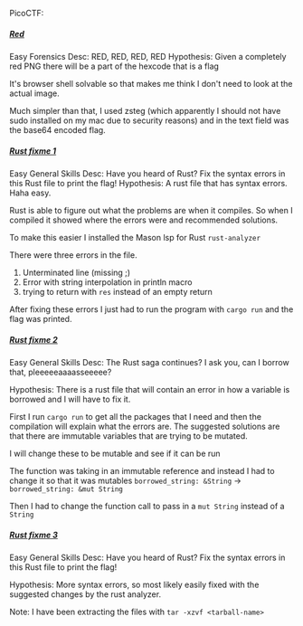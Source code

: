 PicoCTF:

##### [Red](https://play.picoctf.org/practice/challenge/460?difficulty=1&page=2)
Easy
Forensics
Desc: RED, RED, RED, RED
Hypothesis: Given a completely red PNG there will be a part of the hexcode that is a flag

It's browser shell solvable so that makes me think I don't need to look at the actual image.

Much simpler than that, I used zsteg (which apparently I should not have sudo installed on my mac due to security reasons) and in the text field was the base64 encoded flag.

##### [Rust fixme 1](https://play.picoctf.org/practice/challenge/461?difficulty=1&page=1)
Easy
General Skills
Desc: Have you heard of Rust? Fix the syntax errors in this Rust file to print the flag!
Hypothesis: A rust file that has syntax errors. Haha easy. 

Rust is able to figure out what the problems are when it compiles. So when I compiled it showed where the errors were and recommended solutions.

To make this easier I installed the Mason lsp for Rust `rust-analyzer`

There were three errors in the file.
1) Unterminated line (missing ;)
2) Error with string interpolation in println macro
3) trying to return with `res` instead of an empty return

After fixing these errors I just had to run the program with `cargo run` and the flag was printed.


##### [Rust fixme 2](https://play.picoctf.org/practice/challenge/462?difficulty=1&page=1)
Easy
General Skills
Desc: The Rust saga continues? I ask you, can I borrow that, pleeeeeaaaasseeeee?

Hypothesis: There is a rust file that will contain an error in how a variable is borrowed and I will have to fix it.

First I run `cargo run` to get all the packages that I need and then the compilation will explain what the errors are. The suggested solutions are that there are immutable variables that are trying to be mutated.

I will change these to be mutable and see if it can be run

The function was taking in an immutable reference and instead I had to change it so that it was mutables `borrowed_string: &String` -> `borrowed_string: &mut String`

Then I had to change the function call to pass in a `mut String` instead of a `String`


##### [Rust fixme 3](https://play.picoctf.org/practice/challenge/463?difficulty=1&page=1)
Easy
General Skills
Desc: Have you heard of Rust? Fix the syntax errors in this Rust file to print the flag!

Hypothesis: More syntax errors, so most likely easily fixed with the suggested changes by the rust analyzer.

Note: I have been extracting the files with `tar -xzvf <tarball-name>`